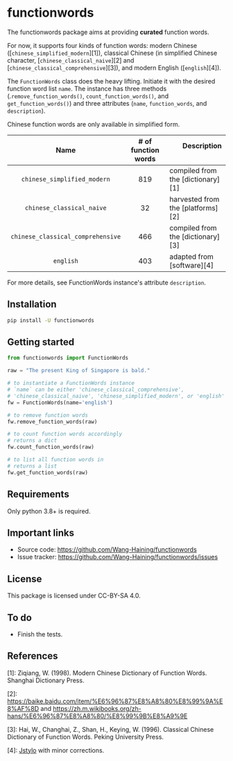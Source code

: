 # functionwords


The functionwords package aims at providing **curated** function words.


For now, it supports four kinds of function words: modern Chinese ([`chinese_simplified_modern`][1]), classical Chinese (in simplified Chinese character, [`chinese_classical_naive`][2] and [`chinese_classical_comprehensive`][3]), and modern English ([`english`][4]).

The `FunctionWords` class does the heavy lifting. Initiate it with the desired function word list `name`. The instance has three methods (.`remove_function_words()`, `count_function_words()`, and `get_function_words()`) and three attributes (`name`, `function_words`, and `description`).

Chinese function words are only available in simplified form.


|Name      |# of function words| &nbsp; &nbsp; &nbsp; &nbsp;Description &nbsp; &nbsp; &nbsp; &nbsp;|
|:----:|:----:|:----|
| `chinese_simplified_modern`      |  819 |compiled from the [dictionary][1]     |
| `chinese_classical_naive`        |  32  |harvested from the [platforms][2] |
| `chinese_classical_comprehensive`|  466 |compiled from the [dictionary][3]     |
| `english`                        |  403 |adapted from [software][4]     |

For more details, see FunctionWords instance's attribute `description`.

## Installation

```bash
pip install -U functionwords
```

## Getting started


```python
from functionwords import FunctionWords

raw = "The present King of Singapore is bald."

# to instantiate a FunctionWords instance
# `name` can be either 'chinese_classical_comprehensive', 
# 'chinese_classical_naive', 'chinese_simplified_modern', or 'english'
fw = FunctionWords(name='english')

# to remove function words
fw.remove_function_words(raw)

# to count function words accordingly
# returns a dict
fw.count_function_words(raw)

# to list all function words in 
# returns a list
fw.get_function_words(raw)

```

## Requirements

Only python 3.8+ is required.

## Important links

- Source code: https://github.com/Wang-Haining/functionwords
- Issue tracker: https://github.com/Wang-Haining/functionwords/issues

## License

This package is licensed under CC-BY-SA 4.0.

## To do

- Finish the tests.

## References
[1]: Ziqiang, W. (1998). Modern Chinese Dictionary of Function Words. Shanghai Dictionary Press.

[2]: https://baike.baidu.com/item/%E6%96%87%E8%A8%80%E8%99%9A%E8%AF%8D and 
https://zh.m.wikibooks.org/zh-hans/%E6%96%87%E8%A8%80/%E8%99%9B%E8%A9%9E

[3]: Hai, W., Changhai, Z., Shan, H., Keying, W. (1996). Classical Chinese Dictionary of Function Words. Peking University Press.

[4]: [Jstylo](https://github.com/psal/jstylo/blob/master/src/main/resources/edu/drexel/psal/resources/functionWord.txt) with minor corrections.

